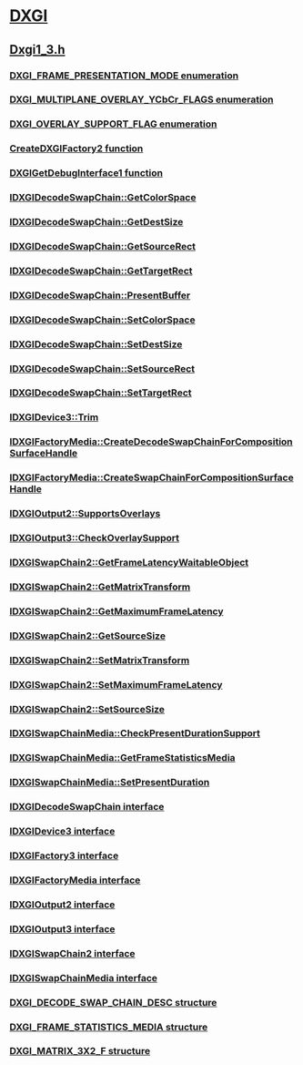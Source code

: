 # [DXGI](../_direct3ddxgi/index.md)
## [Dxgi1_3.h](index.md)
### [DXGI_FRAME_PRESENTATION_MODE enumeration](../dxgi1_3/ne-dxgi1_3-dxgi_frame_presentation_mode.md)
### [DXGI_MULTIPLANE_OVERLAY_YCbCr_FLAGS enumeration](../dxgi1_3/ne-dxgi1_3-dxgi_multiplane_overlay_ycbcr_flags.md)
### [DXGI_OVERLAY_SUPPORT_FLAG enumeration](../dxgi1_3/ne-dxgi1_3-dxgi_overlay_support_flag.md)
### [CreateDXGIFactory2 function](../dxgi1_3/nf-dxgi1_3-createdxgifactory2.md)
### [DXGIGetDebugInterface1 function](../dxgi1_3/nf-dxgi1_3-dxgigetdebuginterface1.md)
### [IDXGIDecodeSwapChain::GetColorSpace](../dxgi1_3/nf-dxgi1_3-idxgidecodeswapchain-getcolorspace.md)
### [IDXGIDecodeSwapChain::GetDestSize](../dxgi1_3/nf-dxgi1_3-idxgidecodeswapchain-getdestsize.md)
### [IDXGIDecodeSwapChain::GetSourceRect](../dxgi1_3/nf-dxgi1_3-idxgidecodeswapchain-getsourcerect.md)
### [IDXGIDecodeSwapChain::GetTargetRect](../dxgi1_3/nf-dxgi1_3-idxgidecodeswapchain-gettargetrect.md)
### [IDXGIDecodeSwapChain::PresentBuffer](../dxgi1_3/nf-dxgi1_3-idxgidecodeswapchain-presentbuffer.md)
### [IDXGIDecodeSwapChain::SetColorSpace](../dxgi1_3/nf-dxgi1_3-idxgidecodeswapchain-setcolorspace.md)
### [IDXGIDecodeSwapChain::SetDestSize](../dxgi1_3/nf-dxgi1_3-idxgidecodeswapchain-setdestsize.md)
### [IDXGIDecodeSwapChain::SetSourceRect](../dxgi1_3/nf-dxgi1_3-idxgidecodeswapchain-setsourcerect.md)
### [IDXGIDecodeSwapChain::SetTargetRect](../dxgi1_3/nf-dxgi1_3-idxgidecodeswapchain-settargetrect.md)
### [IDXGIDevice3::Trim](../dxgi1_3/nf-dxgi1_3-idxgidevice3-trim.md)
### [IDXGIFactoryMedia::CreateDecodeSwapChainForCompositionSurfaceHandle](../dxgi1_3/nf-dxgi1_3-idxgifactorymedia-createdecodeswapchainforcompositionsurfacehandle.md)
### [IDXGIFactoryMedia::CreateSwapChainForCompositionSurfaceHandle](../dxgi1_3/nf-dxgi1_3-idxgifactorymedia-createswapchainforcompositionsurfacehandle.md)
### [IDXGIOutput2::SupportsOverlays](../dxgi1_3/nf-dxgi1_3-idxgioutput2-supportsoverlays.md)
### [IDXGIOutput3::CheckOverlaySupport](../dxgi1_3/nf-dxgi1_3-idxgioutput3-checkoverlaysupport.md)
### [IDXGISwapChain2::GetFrameLatencyWaitableObject](../dxgi1_3/nf-dxgi1_3-idxgiswapchain2-getframelatencywaitableobject.md)
### [IDXGISwapChain2::GetMatrixTransform](../dxgi1_3/nf-dxgi1_3-idxgiswapchain2-getmatrixtransform.md)
### [IDXGISwapChain2::GetMaximumFrameLatency](../dxgi1_3/nf-dxgi1_3-idxgiswapchain2-getmaximumframelatency.md)
### [IDXGISwapChain2::GetSourceSize](../dxgi1_3/nf-dxgi1_3-idxgiswapchain2-getsourcesize.md)
### [IDXGISwapChain2::SetMatrixTransform](../dxgi1_3/nf-dxgi1_3-idxgiswapchain2-setmatrixtransform.md)
### [IDXGISwapChain2::SetMaximumFrameLatency](../dxgi1_3/nf-dxgi1_3-idxgiswapchain2-setmaximumframelatency.md)
### [IDXGISwapChain2::SetSourceSize](../dxgi1_3/nf-dxgi1_3-idxgiswapchain2-setsourcesize.md)
### [IDXGISwapChainMedia::CheckPresentDurationSupport](../dxgi1_3/nf-dxgi1_3-idxgiswapchainmedia-checkpresentdurationsupport.md)
### [IDXGISwapChainMedia::GetFrameStatisticsMedia](../dxgi1_3/nf-dxgi1_3-idxgiswapchainmedia-getframestatisticsmedia.md)
### [IDXGISwapChainMedia::SetPresentDuration](../dxgi1_3/nf-dxgi1_3-idxgiswapchainmedia-setpresentduration.md)
### [IDXGIDecodeSwapChain interface](../dxgi1_3/nn-dxgi1_3-idxgidecodeswapchain.md)
### [IDXGIDevice3 interface](../dxgi1_3/nn-dxgi1_3-idxgidevice3.md)
### [IDXGIFactory3 interface](../dxgi1_3/nn-dxgi1_3-idxgifactory3.md)
### [IDXGIFactoryMedia interface](../dxgi1_3/nn-dxgi1_3-idxgifactorymedia.md)
### [IDXGIOutput2 interface](../dxgi1_3/nn-dxgi1_3-idxgioutput2.md)
### [IDXGIOutput3 interface](../dxgi1_3/nn-dxgi1_3-idxgioutput3.md)
### [IDXGISwapChain2 interface](../dxgi1_3/nn-dxgi1_3-idxgiswapchain2.md)
### [IDXGISwapChainMedia interface](../dxgi1_3/nn-dxgi1_3-idxgiswapchainmedia.md)
### [DXGI_DECODE_SWAP_CHAIN_DESC structure](../dxgi1_3/ns-dxgi1_3-dxgi_decode_swap_chain_desc.md)
### [DXGI_FRAME_STATISTICS_MEDIA structure](../dxgi1_3/ns-dxgi1_3-dxgi_frame_statistics_media.md)
### [DXGI_MATRIX_3X2_F structure](../dxgi1_3/ns-dxgi1_3-dxgi_matrix_3x2_f.md)
